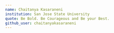 ```yaml
---
name: Chaitanya Kasaraneni
institution: San Jose State University
quote: Be Bold. Be Courageous and Be your Best.
github_user: chaitanyakasaraneni
---
```


